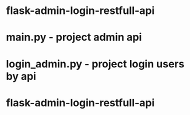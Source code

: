 # flask-admin-login-restfull-api

# main.py  - project admin api
# login_admin.py - project login users by api
# flask-admin-login-restfull-api
